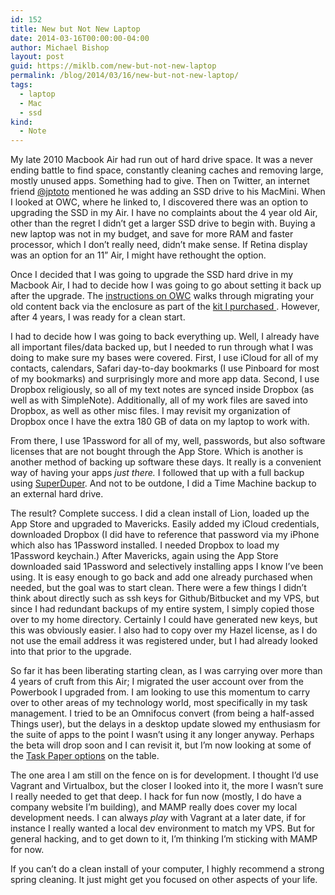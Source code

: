 ```yaml
---
id: 152
title: New but Not New Laptop
date: 2014-03-16T00:00:00-04:00
author: Michael Bishop
layout: post
guid: https://miklb.com/new-but-not-new-laptop
permalink: /blog/2014/03/16/new-but-not-new-laptop/
tags:
  - laptop
  - Mac
  - ssd
kind:
  - Note
---
```

<p>My late 2010 Macbook Air had run out of hard drive space. It was a never ending battle to find space, constantly cleaning caches and removing large, mostly unused apps. Something had to give. Then on Twitter, an internet friend <a href="https://twitter.com/jptoto">@jptoto</a> mentioned he was adding an SSD drive to his MacMini. When I looked at OWC, where he linked to, I discovered there was an option to upgrading the SSD in my Air. I have no complaints about the 4 year old Air, other than the regret  I didn’t get a larger SSD drive to begin with. Buying a new laptop was not in my budget, and save for more RAM and faster processor, which I don’t really need, didn’t make sense. If Retina display was an option for an 11” Air, I might have rethought the option.</p>

<p>Once I decided that I was going to upgrade the SSD hard drive in my Macbook Air, I had to decide how I was going to go about setting it back up after the upgrade. The <a href="http://eshop.macsales.com/articles/how-to-transfer-your-data-from-your-old-drive-to-a-new-drive">instructions on OWC</a> walks through migrating your old content back via the enclosure as part of the <a href="http://eshop.macsales.com/shop/SSD/OWC/Air-Retina/Apple-MacBook-Air-2010-Drive-Internal-Flash">kit I purchased </a>. However, after 4 years, I was ready for a clean start.</p>

<p>I had to decide how I was going to back everything up. Well, I already have all important files/data backed up, but I needed to run through what I was doing to make sure my bases were covered. First, I use iCloud for all of my contacts, calendars, Safari day-to-day bookmarks (I use Pinboard for most of my bookmarks) and surprisingly more and more app data. Second, I use Dropbox religiously, so all of my text notes are synced inside Dropbox (as well as with SimpleNote). Additionally, all of my work files are saved into Dropbox, as well as other misc files. I may revisit my organization of Dropbox once I have the extra 180 GB of data on my laptop to work with.</p>

<p>From there, I use 1Password for all of my, well, passwords, but also software licenses that are not bought through the App Store. Which is another is another method of backing up software these days. It really is a convenient way of having your apps <em>just there.</em> I followed that up with a full backup using <a href="http://www.shirt-pocket.com/SuperDuper/superduperdescription.html">SuperDuper</a>. And not to be outdone, I did a Time Machine backup to an external hard drive.</p>

<p>The result? Complete success. I did a clean install of Lion, loaded up the App Store and upgraded to Mavericks. Easily added my iCloud credentials, downloaded  Dropbox (I did have to reference that password via my iPhone which also has 1Password installed. I needed Dropbox to load my 1Password keychain.) After Mavericks, again using the App Store downloaded said 1Password and selectively installing apps I know I’ve been using. It is easy enough to go back and add one already purchased when needed, but the goal was to start clean. There were a few things I didn’t think about directly such as ssh keys for Github/Bitbucket and my VPS, but since I had redundant backups of my entire system, I simply copied those over to my home directory. Certainly I could have generated new keys, but this was obviously easier. I also had to copy over my Hazel license, as I do not use the email address it was registered under, but I had already looked into that prior to the upgrade.</p>

<p>So far it has been liberating starting clean, as I was carrying over more than 4 years of cruft from this Air; I migrated the user account over from the Powerbook I upgraded from. I am looking to use this momentum to carry over to other areas of my technology world, most specifically in my task management. I tried to be an Omnifocus convert (from being a half-assed Things user), but the delays in a desktop update slowed my enthusiasm for the suite of apps to the point I wasn’t using it any longer anyway. Perhaps the beta will drop soon and I can revisit it, but I’m now looking at some of the <a href="http://www.macdrifter.com/2014/02/the-taskpaper-rd-notebook.html">Task Paper options</a> on the table.</p>

<p>The one area I am still on the fence on is for development. I thought I’d use Vagrant and Virtualbox, but the closer I looked into it, the more I wasn’t sure I really needed to get that deep. I hack for fun now (mostly, I do have a company website I’m building), and MAMP really does cover my local development needs. I can always <em>play</em> with Vagrant at a later date, if for instance I really wanted a local dev environment to match my VPS. But for general hacking, and to get down to it, I’m thinking I’m sticking with MAMP for now.</p>

<p>If you can’t do a clean install of your computer, I highly recommend a strong spring cleaning. It just might get you focused on other aspects of your life.</p>